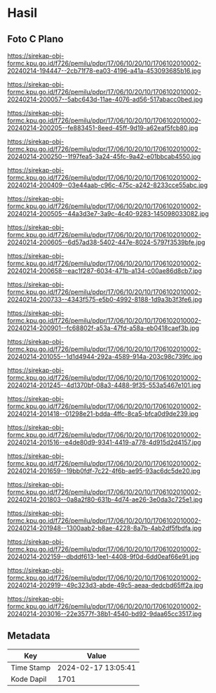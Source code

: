 # Hasil

## Foto C Plano

https://sirekap-obj-formc.kpu.go.id/f726/pemilu/pdpr/17/06/10/20/10/1706102010002-20240214-194447--2cb71f78-ea03-4196-a41a-453093685b16.jpg

https://sirekap-obj-formc.kpu.go.id/f726/pemilu/pdpr/17/06/10/20/10/1706102010002-20240214-200057--5abc643d-11ae-4076-ad56-517abacc0bed.jpg

https://sirekap-obj-formc.kpu.go.id/f726/pemilu/pdpr/17/06/10/20/10/1706102010002-20240214-200205--fe883451-8eed-45ff-9d19-a62eaf5fcb80.jpg

https://sirekap-obj-formc.kpu.go.id/f726/pemilu/pdpr/17/06/10/20/10/1706102010002-20240214-200250--1f97fea5-3a24-45fc-9a42-e01bbcab4550.jpg

https://sirekap-obj-formc.kpu.go.id/f726/pemilu/pdpr/17/06/10/20/10/1706102010002-20240214-200409--03e44aab-c96c-475c-a242-8233cce55abc.jpg

https://sirekap-obj-formc.kpu.go.id/f726/pemilu/pdpr/17/06/10/20/10/1706102010002-20240214-200505--44a3d3e7-3a9c-4c40-9283-145098033082.jpg

https://sirekap-obj-formc.kpu.go.id/f726/pemilu/pdpr/17/06/10/20/10/1706102010002-20240214-200605--6d57ad38-5402-447e-8024-5797f3539bfe.jpg

https://sirekap-obj-formc.kpu.go.id/f726/pemilu/pdpr/17/06/10/20/10/1706102010002-20240214-200658--eac1f287-6034-471b-a134-c00ae86d8cb7.jpg

https://sirekap-obj-formc.kpu.go.id/f726/pemilu/pdpr/17/06/10/20/10/1706102010002-20240214-200733--4343f575-e5b0-4992-8188-1d9a3b3f3fe6.jpg

https://sirekap-obj-formc.kpu.go.id/f726/pemilu/pdpr/17/06/10/20/10/1706102010002-20240214-200901--fc68802f-a53a-47fd-a58a-eb0418caef3b.jpg

https://sirekap-obj-formc.kpu.go.id/f726/pemilu/pdpr/17/06/10/20/10/1706102010002-20240214-201055--1d1d4944-292a-4589-914a-203c98c739fc.jpg

https://sirekap-obj-formc.kpu.go.id/f726/pemilu/pdpr/17/06/10/20/10/1706102010002-20240214-201245--4d1370bf-08a3-4488-9f35-553a5467e101.jpg

https://sirekap-obj-formc.kpu.go.id/f726/pemilu/pdpr/17/06/10/20/10/1706102010002-20240214-201418--01298e21-bdda-4ffc-8ca5-bfca0d9de239.jpg

https://sirekap-obj-formc.kpu.go.id/f726/pemilu/pdpr/17/06/10/20/10/1706102010002-20240214-201516--e4de80d9-9341-4419-a778-4d915d2d4157.jpg

https://sirekap-obj-formc.kpu.go.id/f726/pemilu/pdpr/17/06/10/20/10/1706102010002-20240214-201659--19bb0fdf-7c22-4f6b-ae95-93ac6dc5de20.jpg

https://sirekap-obj-formc.kpu.go.id/f726/pemilu/pdpr/17/06/10/20/10/1706102010002-20240214-201803--0a8a2f80-631b-4d74-ae26-3e0da3c725e1.jpg

https://sirekap-obj-formc.kpu.go.id/f726/pemilu/pdpr/17/06/10/20/10/1706102010002-20240214-201948--1300aab2-b8ae-4228-8a7b-4ab2df5fbdfa.jpg

https://sirekap-obj-formc.kpu.go.id/f726/pemilu/pdpr/17/06/10/20/10/1706102010002-20240214-202159--dbddf613-1ee1-4408-9f0d-6dd0eaf66e91.jpg

https://sirekap-obj-formc.kpu.go.id/f726/pemilu/pdpr/17/06/10/20/10/1706102010002-20240214-202919--49c323d3-abde-49c5-aeaa-dedcbd65ff2a.jpg

https://sirekap-obj-formc.kpu.go.id/f726/pemilu/pdpr/17/06/10/20/10/1706102010002-20240214-203016--22e3577f-38b1-4540-bd92-9daa65cc3517.jpg


## Metadata

| Key        | Value               |
| ---------- | ------------------- |
| Time Stamp | 2024-02-17 13:05:41 |
| Kode Dapil | 1701                |



